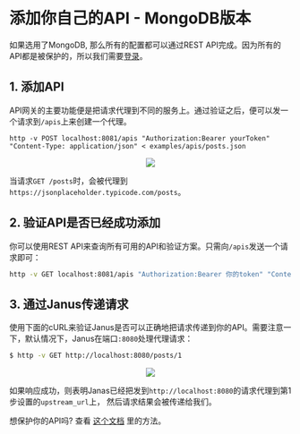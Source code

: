 # 添加你自己的API - MongoDB版本

如果选用了MongoDB, 那么所有的配置都可以通过REST API完成。因为所有的API都是被保护的，所以我们需要[登录](auth.md)。

## 1. 添加API

API网关的主要功能便是把请求代理到不同的服务上。通过验证之后，便可以发一个请求到`/apis`上来创建一个代理。

```
http -v POST localhost:8081/apis "Authorization:Bearer yourToken" "Content-Type: application/json" < examples/apis/posts.json
```

<p align="center">
  <a href="http://g.recordit.co/Hi7SX8s5IA.gif">
    <img src="http://g.recordit.co/Hi7SX8s5IA.gif">
  </a>
</p>

当请求`GET /posts`时，会被代理到`https://jsonplaceholder.typicode.com/posts`。

## 2. 验证API是否已经成功添加

你可以使用REST API来查询所有可用的API和验证方案。只需向`/apis`发送一个请求即可：

```bash
http -v GET localhost:8081/apis "Authorization:Bearer 你的token" "Content-Type: application/json"
```

## 3. 通过Janus传递请求

使用下面的cURL来验证Janus是否可以正确地把请求传递到你的API。需要注意一下，默认情况下，Janus在端口`:8080`处理代理请求：

```bash
$ http -v GET http://localhost:8080/posts/1
```

<p align="center">
  <a href="http://g.recordit.co/vufeMjwEfg.gif">
    <img src="http://g.recordit.co/vufeMjwEfg.gif">
  </a>
</p>

如果响应成功，则表明Janas已经把发到`http://localhost:8080`的请求代理到第1步设置的`upstream_url`上，
然后请求结果会被传递给我们。

想保护你的API吗?  查看 [这个文档](proxy_auth_methods.md) 里的方法。
